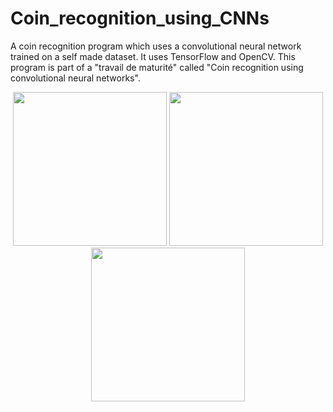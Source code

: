 # Coin_recognition_using_CNNs
A coin recognition program which uses a convolutional neural network trained on a self made dataset. It uses TensorFlow and OpenCV. This program is part of a "travail de maturité" called "Coin recognition using convolutional neural networks".
<p align = "center">
<img src="examples/example_1.png" height="246px">
<img src="examples/example_2.png" height="246px">

<img src="examples/example_3.png" height="246px">
</p>
